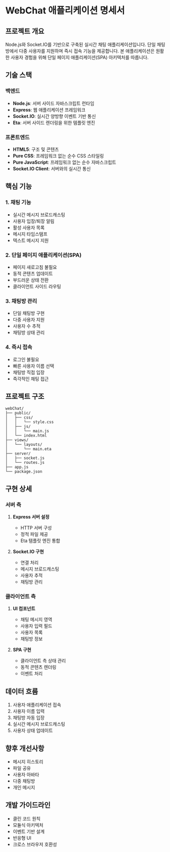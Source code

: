 # WebChat 애플리케이션 명세서

## 프로젝트 개요
Node.js와 Socket.IO를 기반으로 구축된 실시간 채팅 애플리케이션입니다. 단일 채팅방에서 다중 사용자를 지원하며 즉시 접속 기능을 제공합니다. 본 애플리케이션은 원활한 사용자 경험을 위해 단일 페이지 애플리케이션(SPA) 아키텍처를 따릅니다.

## 기술 스택

### 백엔드
- **Node.js**: 서버 사이드 자바스크립트 런타임
- **Express**: 웹 애플리케이션 프레임워크
- **Socket.IO**: 실시간 양방향 이벤트 기반 통신
- **Eta**: 서버 사이드 렌더링을 위한 템플릿 엔진

### 프론트엔드
- **HTML5**: 구조 및 콘텐츠
- **Pure CSS**: 프레임워크 없는 순수 CSS 스타일링
- **Pure JavaScript**: 프레임워크 없는 순수 자바스크립트
- **Socket.IO Client**: 서버와의 실시간 통신

## 핵심 기능

### 1. 채팅 기능
- 실시간 메시지 브로드캐스팅
- 사용자 입장/퇴장 알림
- 활성 사용자 목록
- 메시지 타임스탬프
- 텍스트 메시지 지원

### 2. 단일 페이지 애플리케이션(SPA)
- 페이지 새로고침 불필요
- 동적 콘텐츠 업데이트
- 부드러운 상태 전환
- 클라이언트 사이드 라우팅

### 3. 채팅방 관리
- 단일 채팅방 구현
- 다중 사용자 지원
- 사용자 수 추적
- 채팅방 상태 관리

### 4. 즉시 접속
- 로그인 불필요
- 빠른 사용자 이름 선택
- 채팅방 직접 입장
- 즉각적인 채팅 접근

## 프로젝트 구조
```
webChat/
├── public/
│   ├── css/
│   │   └── style.css
│   ├── js/
│   │   └── main.js
│   └── index.html
├── views/
│   └── layouts/
│       └── main.eta
├── server/
│   ├── socket.js
│   └── routes.js
├── app.js
└── package.json
```

## 구현 상세

### 서버 측
1. **Express 서버 설정**
   - HTTP 서버 구성
   - 정적 파일 제공
   - Eta 템플릿 엔진 통합

2. **Socket.IO 구현**
   - 연결 처리
   - 메시지 브로드캐스팅
   - 사용자 추적
   - 채팅방 관리

### 클라이언트 측
1. **UI 컴포넌트**
   - 채팅 메시지 영역
   - 사용자 입력 필드
   - 사용자 목록
   - 채팅방 정보

2. **SPA 구현**
   - 클라이언트 측 상태 관리
   - 동적 콘텐츠 렌더링
   - 이벤트 처리

## 데이터 흐름
1. 사용자 애플리케이션 접속
2. 사용자 이름 입력
3. 채팅방 자동 입장
4. 실시간 메시지 브로드캐스팅
5. 사용자 상태 업데이트

## 향후 개선사항
- 메시지 히스토리
- 파일 공유
- 사용자 아바타
- 다중 채팅방
- 개인 메시지

## 개발 가이드라인
- 클린 코드 원칙
- 모듈식 아키텍처
- 이벤트 기반 설계
- 반응형 UI
- 크로스 브라우저 호환성
